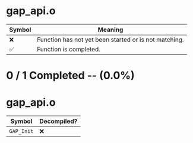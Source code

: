 # gap_api.o
| Symbol | Meaning 
| ------------- | ------------- 
| :x: | Function has not yet been started or is not matching. 
| :white_check_mark: | Function is completed. 


# 0 / 1 Completed -- (0.0%)
# gap_api.o
| Symbol | Decompiled? |
| ------------- | ------------- |
| `GAP_Init` | :x: |

